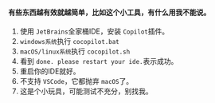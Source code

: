 #### 有些东西越有效就越简单，比如这个小工具，有什么用我不能说。

1. 使用 `JetBrains`全家桶IDE，安装 `Copilot`插件。
2. `windows系统`执行 `cocopilot.bat`
3. `macOS/linux系统`执行 `cocopilot.sh`
4. 看到 `done. please restart your ide.`表示成功。
5. 重启你的IDE就好。
6. 不支持 `VSCode`，它都抛弃 `macOS`了。
7. 这是个小玩具，可能测试不充分，别找我。

